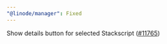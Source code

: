 ```yaml
---
"@linode/manager": Fixed
---
```


Show details button for selected Stackscript ([#11765](https://github.com/linode/manager/pull/11765))

